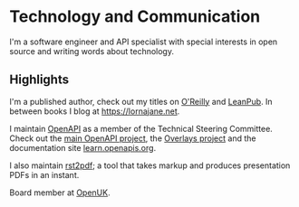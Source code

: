 # Technology and Communication

I'm a software engineer and API specialist with special interests in open source and writing words about technology.

## Highlights

I'm a published author, check out my titles on [O'Reilly](https://www.oreilly.com/pub/au/5174) and [LeanPub](https://leanpub.com/u/lornajane). In between books I blog at <https://lornajane.net>.

I maintain [OpenAPI](https://www.openapis.org/) as a member of the Technical Steering Committee. Check out the [main OpenAPI project](https://github.com/OAI/OpenAPI-Specification/), the [Overlays project](https://github.com/OAI/Overlay-Specification) and the documentation site [learn.openapis.org](https://learn.openapis.org).

I also maintain [rst2pdf](https://github.com/rst2pdf/rst2pdf); a tool that takes markup and produces presentation PDFs in an instant.

Board member at [OpenUK](https://openuk.uk).
